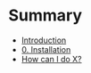 # Summary

* [Introduction](README.md)
* [0. Installation](first-question.md)
* [How can I do X?](second-question.md)

